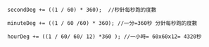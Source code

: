 `secondDeg += ((1 / 60) * 360);  //秒針每秒跑的度數`


`minuteDeg += ((1 / 60 /60) * 360); //一分=360秒 分針每秒跑的度數`


`hourDeg += ((1 / 60/ 60/ 12) *360 ); //一小時= 60x60x12= 4320秒`
